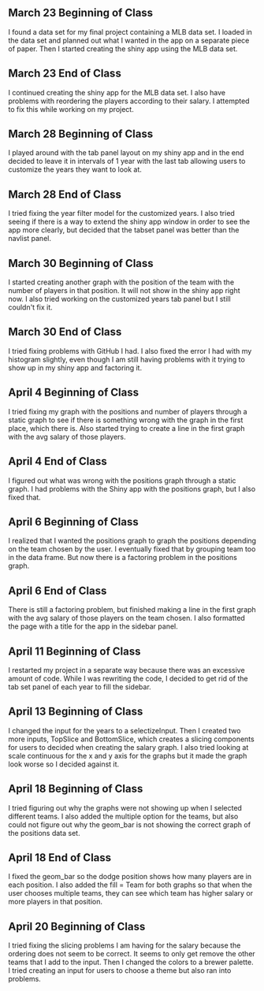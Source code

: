 ## March 23 Beginning of Class

I found a data set for my final project containing a MLB data set. I loaded in the data set and planned out what I wanted in the app on a separate piece of paper. Then I started creating the shiny app using the MLB data set.


## March 23 End of Class

I continued creating the shiny app for the MLB data set. I also have problems with reordering the players according to their salary. I attempted to fix this while working on my project.


## March 28 Beginning of Class

I played around with the tab panel layout on my shiny app and in the end decided to leave it in intervals of 1 year with the last tab allowing users to customize the years they want to look at.


## March 28 End of Class

I tried fixing the year filter model for the customized years. I also tried seeing if there is a way to extend the shiny app window in order to see the app more clearly, but decided that the tabset panel was better than the navlist panel.


## March 30 Beginning of Class

I started creating another graph with the position of the team with the number of players in that position. It will not show in the shiny app right now. I also tried working on the customized years tab panel but I still couldn't fix it.


## March 30 End of Class

I tried fixing problems with GitHub I had. I also fixed the error I had with my histogram slightly, even though I am still having problems with it trying to show up in my shiny app and factoring it.


## April 4 Beginning of Class

I tried fixing my graph with the positions and number of players through a static graph to see if there is something wrong with the graph in the first place, which there is. Also started trying to create a line in the first graph with the avg salary of those players.


## April 4 End of Class

I figured out what was wrong with the positions graph through a static graph. I had problems with the Shiny app with the positions graph, but I also fixed that.


## April 6 Beginning of Class

I realized that I wanted the positions graph to graph the positions depending on the team chosen by the user. I eventually fixed that by grouping team too in the data frame. But now there is a factoring problem in the positions graph.


## April 6 End of Class

There is still a factoring problem, but finished making a line in the first graph with the avg salary of those players on the team chosen. I also formatted the page with a title for the app in the sidebar panel.


## April 11 Beginning of Class

I restarted my project in a separate way because there was an excessive amount of code. While I was rewriting the code, I decided to get rid of the tab set panel of each year to fill the sidebar.


## April 13 Beginning of Class

I changed the input for the years to a selectizeInput. Then I created two more inputs, TopSlice and BottomSlice, which creates a slicing components for users to decided when creating the salary graph. I also tried looking at scale continuous for the x and y axis for the graphs but it made the graph look worse so I decided against it.


## April 18 Beginning of Class

I tried figuring out why the graphs were not showing up when I selected different teams. I also added the multiple option for the teams, but also could not figure out why the geom_bar is not showing the correct graph of the positions data set.


## April 18 End of Class

I fixed the geom_bar so the dodge position shows how many players are in each position. I also added the fill = Team for both graphs so that when the user chooses multiple teams, they can see which team has higher salary or more players in that position.


## April 20 Beginning of Class

I tried fixing the slicing problems I am having for the salary because the ordering does not seem to be correct. It seems to only get remove the other teams that I add to the input. Then I changed the colors to a brewer palette. I tried creating an input for users to choose a theme but also ran into problems.

